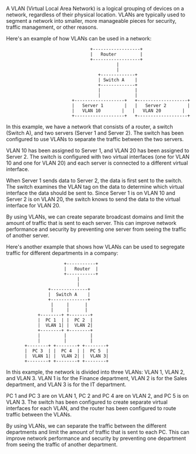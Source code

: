 
A VLAN (Virtual Local Area Network) is a logical grouping of devices on a network, regardless of their physical location. VLANs are typically used to segment a network into smaller, more manageable pieces for security, traffic management, or other reasons.

Here's an example of how VLANs can be used in a network:

```
                                +------------------+
                                |   Router         |
                                +------------------+
                                          |
                                          |
                                   +-------------+
                                   | Switch A    |
                                   +-------------+
                                   |             |
                                   |             |
                         +-------------------+   +-------------------+
                         |   Server 1        |   |   Server 2        |
                         |   VLAN 10        |   |   VLAN 20        |
                         +-------------------+   +-------------------+

```

In this example, we have a network that consists of a router, a switch (Switch A), and two servers (Server 1 and Server 2). The switch has been configured to use VLANs to separate the traffic between the two servers.

VLAN 10 has been assigned to Server 1, and VLAN 20 has been assigned to Server 2. The switch is configured with two virtual interfaces (one for VLAN 10 and one for VLAN 20) and each server is connected to a different virtual interface.

When Server 1 sends data to Server 2, the data is first sent to the switch. The switch examines the VLAN tag on the data to determine which virtual interface the data should be sent to. Since Server 1 is on VLAN 10 and Server 2 is on VLAN 20, the switch knows to send the data to the virtual interface for VLAN 20.

By using VLANs, we can create separate broadcast domains and limit the amount of traffic that is sent to each server. This can improve network performance and security by preventing one server from seeing the traffic of another server.

Here's another example that shows how VLANs can be used to segregate traffic for different departments in a company:

```
                      +-----------+
                      |   Router  |
                      +-----------+
                           |
                           |
                +--------------+
                |  Switch A    |
                +--------------+
                 |     |      |
                 |     |      |
            +--------+ +--------+
            |  PC 1  | |  PC 2  |
            |  VLAN 1| |  VLAN 2|
            +--------+ +--------+
            |         |         |
            |         |         |
       +--------+ +--------+ +--------+
       |  PC 3  | |  PC 4  | |  PC 5  |
       |  VLAN 1| |  VLAN 2| |  VLAN 3|
       +--------+ +--------+ +--------+

```

In this example, the network is divided into three VLANs: VLAN 1, VLAN 2, and VLAN 3. VLAN 1 is for the Finance department, VLAN 2 is for the Sales department, and VLAN 3 is for the IT department.

PC 1 and PC 3 are on VLAN 1, PC 2 and PC 4 are on VLAN 2, and PC 5 is on VLAN 3. The switch has been configured to create separate virtual interfaces for each VLAN, and the router has been configured to route traffic between the VLANs.

By using VLANs, we can separate the traffic between the different departments and limit the amount of traffic that is sent to each PC. This can improve network performance and security by preventing one department from seeing the traffic of another department.